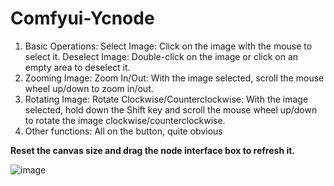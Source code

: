 # Comfyui-Ycnode
1. Basic Operations:
Select Image: Click on the image with the mouse to select it.
Deselect Image: Double-click on the image or click on an empty area to deselect it.
2. Zooming Image:
Zoom In/Out: With the image selected, scroll the mouse wheel up/down to zoom in/out.
3. Rotating Image:
Rotate Clockwise/Counterclockwise: With the image selected, hold down the Shift key and scroll the mouse wheel up/down to rotate the image clockwise/counterclockwise.
4. Other functions:
All on the button, quite obvious

**Reset the canvas size and drag the node interface box to refresh it.**


![image](https://github.com/user-attachments/assets/65175669-4db0-4339-a9f7-b4d63298b4d8)

